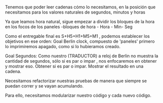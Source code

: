 Tenemos que poder leer cadenas cómo lo necesitamos, en la posición que necesitamos para los valores naturales de segundos, minutos y horas

Ya que leamos hora natural, sigue empezar a dividir los bloques de la hora en los focos de los paneles
-bloques de hora - Hora - Min- Seg

Como el entregable final es S+H5+H1+M5+M1 , podemos establecer los objetivos en ese orden:
Goal Berlin clock, compuesto de 'paneles' primero lo imprimiremos apagado, como si lo hubieramos creado.

Goal Segundos: Como nuestro (TRADUCTOR) a reloj de Berlin no muestra la cantidad de segundos, sólo si es par o impar , nos enfocaremos en obtener y mostrar eso.
    Obtener si es par o impar. 
    Mostrar el resultado en una cadena.

Necesitamos refactorizar nuestras pruebas de manera que siempre se puedan correr y se vayan acumulando.

Para ello, necesitamos modularizar nuestro código y cada nuevo código. 

